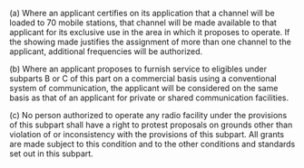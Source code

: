 (a) Where an applicant certifies on its application that a channel will be loaded to 70 mobile stations, that channel will be made available to that applicant for its exclusive use in the area in which it proposes to operate. If the showing made justifies the assignment of more than one channel to the applicant, additional frequencies will be authorized.

(b) Where an applicant proposes to furnish service to eligibles under subparts B or C of this part on a commercial basis using a conventional system of communication, the applicant will be considered on the same basis as that of an applicant for private or shared communication facilities.

(c) No person authorized to operate any radio facility under the provisions of this subpart shall have a right to protest proposals on grounds other than violation of or inconsistency with the provisions of this subpart. All grants are made subject to this condition and to the other conditions and standards set out in this subpart.


